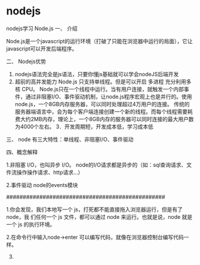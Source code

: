 # nodejs
nodejs学习
Node.js
一、	介绍

Node.js是一个javascript的运行环境（打破了只能在浏览器中运行的局面），它让javascript可以开发后端程序。

二、	Nodejs优势

1.	nodejs语法完全是js语法，只要你懂js基础就可以学会nodeJS后端开发
2.	超前的高并发能力
Node.js 只支持单线程。但是可以开启 多进程 充分利用多核 CPU。
Node.js只在一个线程中运行。当有用户连接，就触发一个内部事件，通过非阻塞I/O、事件驱动机制，让node.js程序宏观上也是并行的。使用node.js，一个8GB内存服务器，可以同时处理超过4万用户的连接。
传统的服务器端语言中，会为每个客户端连接创建一个新的线程。而每个线程需要耗费大约2MB内存，理论上，一个8GB内存的服务器可以同时连接的最大用户数为4000个左右。
3．开发周期短，开发成本低，学习成本低

三、
node 有三大特性：单线程、非阻塞I/O、事件驱动

四、概念解释

1.非阻塞 I/O，也叫异步 I/O。
  node的I/O请求都是异步的（如：sql查询请求、文件流操作操作请求、http请求...）

2.事件驱动
  node的events模块



################################################

1.你会发现，我们本地写一个 js，打死都不能直接拖入浏览器运行，但是有了 node，我
  们任何一个 js 文件，都可以通过 node 来运行。也就是说，node 就是一个 js 的执行环境。

2.在命令行中输入node->enter
  可以编写代码，就像在浏览器控制台编写代码一样。

3.
